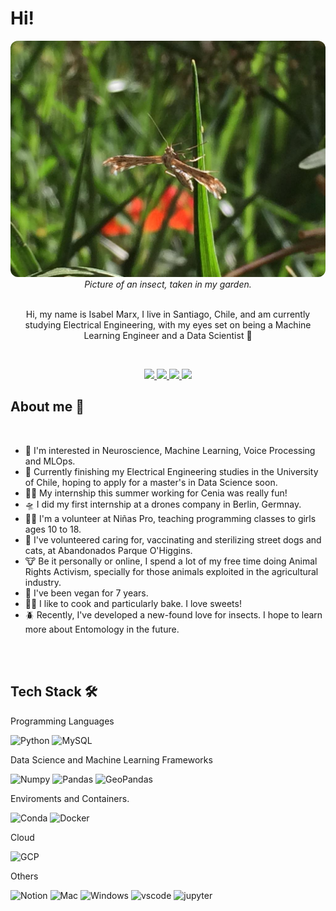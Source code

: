 # Hi!

<div align="center">
    <img src='banner.jpeg' style="border-radius: 12px"> 
    <em>Picture of an insect, taken in my garden.</em>
</div>

<br>

<div align="center">

Hi, my name is Isabel Marx, I live in Santiago, Chile, and am currently studying Electrical Engineering, with my eyes set on being a Machine Learning Engineer and a Data Scientist 🤩
  
</div>

<br>

<p align="center">
    <a href="https://www.linkedin.com/in/isabel-marx-8b6414255/">
        <img src="https://img.shields.io/badge/LinkedIn-0077B5?style=for-the-badge&logo=linkedin&logoColor=white"/>
    </a>
    <a href="mailto:imarxv@gmail.com">
        <img src="https://img.shields.io/badge/Gmail-D14836?style=for-the-badge&logo=gmail&logoColor=white"/>
    </a>
    <a href="cv_isabel_marx.pdf">
        <img src="https://img.shields.io/badge/Resume-Blue?style=for-the-badge&logoColor=white"/>
    </a>
    <a href="cv_isabel_marx_es.pdf">
        <img src="https://img.shields.io/badge/Resume (in spanish)-a?style=for-the-badge&logoColor=white"/>
    </a>
</p>



## About me 🐣

<br>

- 🤖 I'm interested in Neuroscience, Machine Learning, Voice Processing and MLOps.
- 🏫 Currently finishing my Electrical Engineering studies in the University of Chile, hoping to apply for a master's in Data Science soon.
- 👩‍💻 My internship this summer working for Cenia was really fun!
- 🛸 I did my first internship at a drones company in Berlin, Germnay.
- 👩‍🏫 I'm a volunteer at Niñas Pro, teaching programming classes to girls ages 10 to 18.
- 🐶 I've volunteered caring for, vaccinating and sterilizing street dogs and cats, at Abandonados Parque O'Higgins.
- 🐮 Be it personally or online, I spend a lot of my free time doing Animal Rights Activism, specially for those animals exploited in the agricultural industry.
- 🥦 I've been vegan for 7 years.
- 👩‍🍳 I like to cook and particularly bake. I love sweets!
- 🪲 Recently, I've developed a new-found love for insects. I hope to learn more about Entomology in the future.

<br>
<br>

## Tech Stack 🛠️

Programming Languages

![Python](https://img.shields.io/badge/Python-FFD43B?style=flat-square&logo=python&logoColor=blue)
![MySQL](https://img.shields.io/badge/mysql-%2300f.svg?style=for-the-badge&logo=mysql&logoColor=white)

Data Science and Machine Learning Frameworks

![Numpy](https://img.shields.io/badge/Numpy-777BB4?style=flat-square&logo=numpy&logoColor=white])
![Pandas](https://img.shields.io/badge/Pandas-2C2D72?style=flat-square&logo=pandas&logoColor=white])
![GeoPandas](https://img.shields.io/badge/GeoPandas-0F9C5A?style=flat-square&logo=pandas&logoColor=white])

Enviroments and Containers.

![Conda](https://img.shields.io/badge/conda-342B029.svg?&style=flat-square&logo=anaconda&logoColor=white)
![Docker](https://img.shields.io/badge/Docker-2CA5E0?style=flat-square&logo=docker&logoColor=white)

Cloud

![GCP](https://img.shields.io/badge/Google_Cloud-4285F4?style=flat-square&logo=google-cloud&logoColor=white)

Others

![Notion](https://img.shields.io/badge/Notion-000000?style=flat-square&logo=notion&logoColor=white)
![Mac](https://img.shields.io/badge/mac%20os-000000?style=for-the-badge&logo=apple&logoColor=white)
![Windows](https://img.shields.io/badge/Windows-0078D6?style=flat-square&logo=windows&logoColor=white)
![vscode](https://img.shields.io/badge/VSCode-0078D4?style=flat-square&logo=visual%20studio%20code&logoColor=white)
![jupyter](https://img.shields.io/badge/Jupyter-F37626.svg?&style=flat-square&logo=Jupyter&logoColor=white)
